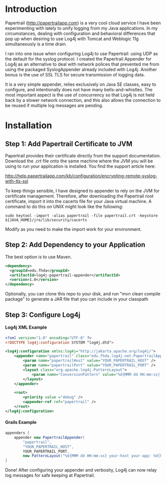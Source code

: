 # Introduction
Papertrail (<http://papertrailapp.com>) is a very cool cloud service I have been experimenting with lately to unify logging from my Java applications. In my circumstances, dealing with configuration and behavioral differences that pop up when desiring to use Log4j with Tomcat and Weblogic 11g simultaneously is a time drain.

I ran into one issue when configuring Log4j to use Papertrail: using UDP as the default for the syslog protocol. I created the Papertrail Appender for Log4j as an alternative to deal with network polices that prevented me from using the packaged SyslogAppender already included with Log4j. Another bonus is the use of SSL TLS for secure transmission of logging data.

It is a very simple appender, relies exclusively on Java SE classes, easy to configure, and intentionally does not have many bells-and-whistles. The most important aspect is the use of concurrency so that Log4j is not held back by a slower network connection, and this also allows the connection to be reused if multiple log messages are pending.

# Installation

## Step 1: Add Papertrail Certificate to JVM

Papertrail provides their certificate directly from the support documentation. Download the .crt file onto the same machine where the JVM you will be using to run your application is installed. You find the support article here:

<http://help.papertrailapp.com/kb/configuration/encrypting-remote-syslog-with-tls-ssl>

To keep things sensible, I have designed to appender to rely on the JVM for certificate management. Therefore, after downloading the Papertrail root certificate, import it into the cacerts file for your Java virtual machine. A command to do this on UNIX might look like the following:

```
sudo keytool -import -alias papertrail -file papertrail.crt -keystore ${JAVA_HOME}/jre/lib/security/cacerts
```

Modify as you need to make the import work for your environment.

## Step 2: Add Dependency to your Application

The best option is to use Maven.

```xml
<dependency>
  <groupId>edu.fhda</groupId>
  <artifactId>log4j-papertrail-appender</artifactId>
  <version>1.0</version>
</dependency>
```

Optionally, you can clone this repo to your disk, and run "mvn clean compile package" to generate a JAR file that you can include in your classpath

## Step 3: Configure Log4j

#### Log4j XML Example

```xml
<?xml version="1.0" encoding="UTF-8" ?>
<!DOCTYPE log4j:configuration SYSTEM "log4j.dtd">

<log4j:configuration xmlns:log4j="http://jakarta.apache.org/log4j/">
    <appender name="papertrail" class="edu.fhda.log4j.net.PapertrailAppender">
        <param name="papertrailHost" value="YOUR_PAPERTRAIL_HOST" />
        <param name="papertrailPort" value="YOUR_PAPERTRAIL_PORT" />
        <layout class="org.apache.log4j.PatternLayout">
            <param name="ConversionPattern" value="%d{MMM dd HH:mm:ss} your-host your-app: %d{hh:mm aa} [%c] [%t] %m %n" />
        </layout>
    </appender>

    <root>
        <priority value ="debug" />
        <appender-ref ref="papertrail" />
    </root>
</log4j:configuration>
```

#### Grails Example

```java
appenders {
    appender new PapertrailAppender(
        "papertrail",
        "YOUR_PAPERTRAIL_HOST",
        YOUR_PAPERTRAIL_PORT,
        new PatternLayout("%d{MMM dd HH:mm:ss} your-host your-app: %d{hh:mm aa} [%c] [%t] %m %n"))
}
```

Done! After configuring your appender and verbosity, Log4j can now relay log messages for safe keeping at Papertrail.